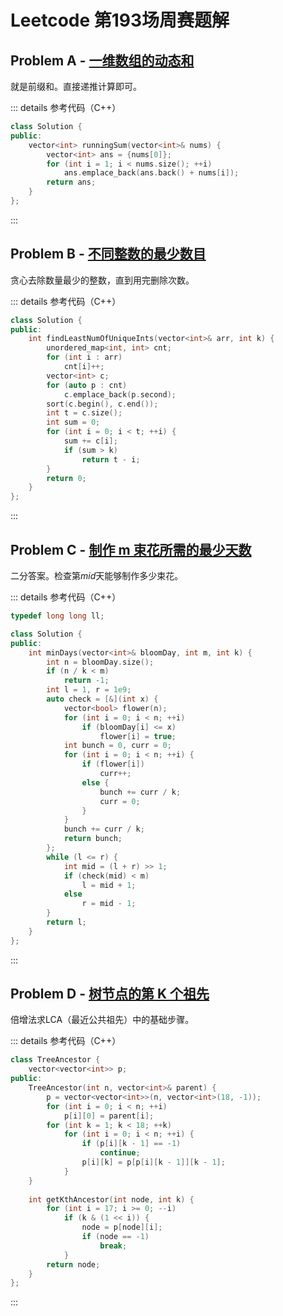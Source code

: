 # Leetcode 第193场周赛题解

## Problem A - [一维数组的动态和](https://leetcode-cn.com/problems/running-sum-of-1d-array/)

就是前缀和。直接递推计算即可。

::: details 参考代码（C++）

```cpp
class Solution {
public:
    vector<int> runningSum(vector<int>& nums) {
        vector<int> ans = {nums[0]};
        for (int i = 1; i < nums.size(); ++i)
            ans.emplace_back(ans.back() + nums[i]);
        return ans;
    }
};
```

:::

## Problem B - [不同整数的最少数目](https://leetcode-cn.com/problems/least-number-of-unique-integers-after-k-removals/)

贪心去除数量最少的整数，直到用完删除次数。

::: details 参考代码（C++）

```cpp
class Solution {
public:
    int findLeastNumOfUniqueInts(vector<int>& arr, int k) {
        unordered_map<int, int> cnt;
        for (int i : arr)
            cnt[i]++;
        vector<int> c;
        for (auto p : cnt)
            c.emplace_back(p.second);
        sort(c.begin(), c.end());
        int t = c.size();
        int sum = 0;
        for (int i = 0; i < t; ++i) {
            sum += c[i];
            if (sum > k)
                return t - i;
        }
        return 0;
    }
};
```

:::

## Problem C - [制作 m 束花所需的最少天数](https://leetcode-cn.com/problems/minimum-number-of-days-to-make-m-bouquets/)

二分答案。检查第$mid$天能够制作多少束花。

::: details 参考代码（C++）

```cpp
typedef long long ll;

class Solution {
public:
    int minDays(vector<int>& bloomDay, int m, int k) {
        int n = bloomDay.size();
        if (n / k < m)
            return -1;
        int l = 1, r = 1e9;
        auto check = [&](int x) {
            vector<bool> flower(n);
            for (int i = 0; i < n; ++i)
                if (bloomDay[i] <= x)
                    flower[i] = true;
            int bunch = 0, curr = 0;
            for (int i = 0; i < n; ++i) {
                if (flower[i])
                    curr++;
                else {
                    bunch += curr / k;
                    curr = 0;
                }
            }
            bunch += curr / k;
            return bunch;
        };
        while (l <= r) {
            int mid = (l + r) >> 1;
            if (check(mid) < m)
                l = mid + 1;
            else
                r = mid - 1;
        }
        return l;
    }
};
```

:::

## Problem D - [树节点的第 K 个祖先](https://leetcode-cn.com/problems/kth-ancestor-of-a-tree-node/)

倍增法求LCA（最近公共祖先）中的基础步骤。

::: details 参考代码（C++）

```cpp
class TreeAncestor {
    vector<vector<int>> p;
public:
    TreeAncestor(int n, vector<int>& parent) {
        p = vector<vector<int>>(n, vector<int>(18, -1));
        for (int i = 0; i < n; ++i)
            p[i][0] = parent[i];
        for (int k = 1; k < 18; ++k)
            for (int i = 0; i < n; ++i) {
                if (p[i][k - 1] == -1)
                    continue;
                p[i][k] = p[p[i][k - 1]][k - 1];
            }
    }
    
    int getKthAncestor(int node, int k) {
        for (int i = 17; i >= 0; --i)
            if (k & (1 << i)) {
                node = p[node][i];
                if (node == -1)
                    break;
            }
        return node;
    }
};
```

:::

<Utterances />
